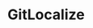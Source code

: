 ---
blog: https://blog.gitlocalize.com/
codehost: https://github.com/gitlocalize
logohandle: gitlocalize
sort: gitlocalize
title: GitLocalize
website: https://gitlocalize.com/
---